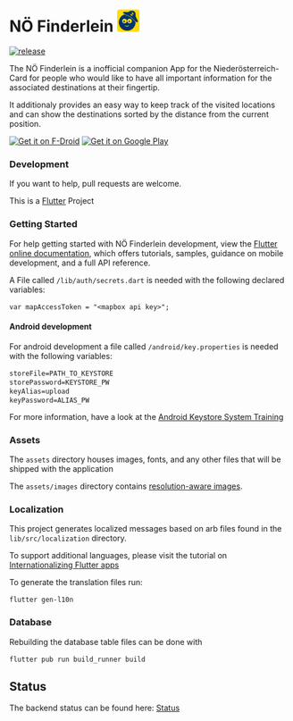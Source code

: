 # NÖ Finderlein <img height="40" src="assets/images/finderlein_logo_bunt.svg">

[![release](https://github.com/finderlein/noefinderlein_flutter/actions/workflows/release.yml/badge.svg)](https://github.com/finderlein/noefinderlein_flutter/actions/workflows/release.yml)

The NÖ Finderlein is a inofficial companion App for the Niederösterreich-Card for people who would like to have all important information for the associated destinations at their fingertip.

It additionaly provides an easy way to keep track of the visited locations and can show the destinations sorted by the distance from the current position.

[<img src="https://fdroid.gitlab.io/artwork/badge/get-it-on.png"
     alt="Get it on F-Droid"
     height="80">](https://f-droid.org/packages/at.finderlein.noe/)
[<img src="https://play.google.com/intl/en_us/badges/images/generic/en-play-badge.png" alt="Get it on Google Play" height="80">](https://play.google.com/store/apps/details?id=at.finderlein.noe)

### Development

If you want to help, pull requests are welcome.

This is a [Flutter](https://flutter.dev/) Project

### Getting Started

For help getting started with NÖ Finderlein development, view the
[Flutter online documentation](https://flutter.dev/docs), which offers tutorials,
samples, guidance on mobile development, and a full API reference.

A File called `/lib/auth/secrets.dart` is needed with the following declared variables:

```
var mapAccessToken = "<mapbox api key>";
```

#### Android development

For android development a file called `/android/key.properties` is needed with the following variables:

```
storeFile=PATH_TO_KEYSTORE
storePassword=KEYSTORE_PW
keyAlias=upload
keyPassword=ALIAS_PW
```

For more information, have a look at the [Android Keystore System Training](https://developer.android.com/training/articles/keystore)

### Assets

The `assets` directory houses images, fonts, and any other files that will be shipped with the application

The `assets/images` directory contains [resolution-aware
images](https://flutter.dev/docs/development/ui/assets-and-images#resolution-aware).

### Localization

This project generates localized messages based on arb files found in
the `lib/src/localization` directory.

To support additional languages, please visit the tutorial on
[Internationalizing Flutter
apps](https://flutter.dev/docs/development/accessibility-and-localization/internationalization)

To generate the translation files run:
```
flutter gen-l10n
```

### Database

Rebuilding the database table files can be done with

```
flutter pub run build_runner build
```

## Status

The backend status can be found here: [Status](https://stats.uptimerobot.com/x6jonFDyA)
